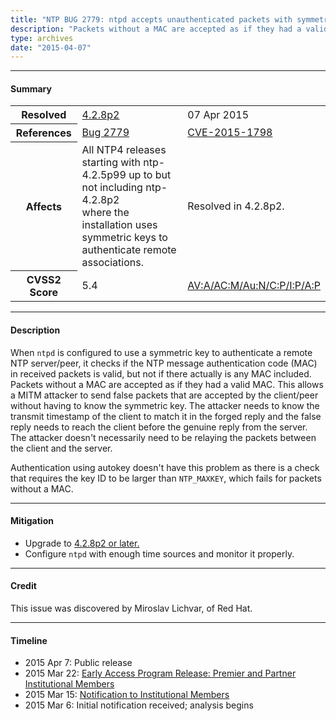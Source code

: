```yaml
---
title: "NTP BUG 2779: ntpd accepts unauthenticated packets with symmetric key crypto"
description: "Packets without a MAC are accepted as if they had a valid MAC. This allows a MITM attacker to send false packets that are accepted by the client/peer without having to know the symmetric key. This bug was resolved in NTP 4.2.8p2."
type: archives
date: "2015-04-07"
---
```


* * *

#### Summary

<table>
  <tbody>
	<tr>
		<th><b>Resolved</b></th>
		<td><a href="/support/securitynotice/4_2_8p2-release-announcement/">4.2.8p2</a></td>
		<td>07 Apr 2015</td>
	</tr>
	<tr>
		<th><b>References</b></th>
		<td><a href="https://bugs.ntp.org/show_bug.cgi?id=2779">Bug 2779</a></td>
		<td><a href="https://nvd.nist.gov/vuln/detail/CVE-2015-1798">CVE-2015-1798</a></td>
	</tr>
	<tr>
		<th><b>Affects</b></th>
		<td>All NTP4 releases starting with ntp-4.2.5p99 up to but not including ntp-4.2.8p2<br> where the installation uses symmetric keys to authenticate remote associations.</td>
		<td>Resolved in 4.2.8p2.</td>
	</tr>
	<tr>
		<th><b>CVSS2 Score</b></th>
		<td>5.4</td>
		<td><a href="https://nvd.nist.gov/vuln-metrics/cvss/v2-calculator?calculator&version=2.0&vector=(AV:A/AC:M/Au:N/C:P/I:P/A:P)">AV:A/AC:M/Au:N/C:P/I:P/A:P</a></td>
	</tr>	
  </tbody>	
</table>

* * *
    
#### Description 

When `ntpd` is configured to use a symmetric key to authenticate a remote NTP server/peer, it checks if the NTP message authentication code (MAC) in received packets is valid, but not if there actually is any MAC included. Packets without a MAC are accepted as if they had a valid MAC. This allows a MITM attacker to send false packets that are accepted by the client/peer without having to know the symmetric key. The attacker needs to know the transmit timestamp of the client to match it in the forged reply and the false reply needs to reach the client before the genuine reply from the server. The attacker doesn't necessarily need to be relaying the packets between the client and the server.

Authentication using autokey doesn't have this problem as there is a check that requires the key ID to be larger than `NTP_MAXKEY`, which fails for packets without a MAC.

* * *
    
#### Mitigation

* Upgrade to [4.2.8p2 or later.](/downloads/)
* Configure `ntpd` with enough time sources and monitor it properly. 

* * *

#### Credit

This issue was discovered by Miroslav Lichvar, of Red Hat.

* * *

#### Timeline

* 2015 Apr 7: Public release
* 2015 Mar 22: [Early Access Program Release: Premier and Partner Institutional Members](https://www.nwtime.org/membership/benefits/)
* 2015 Mar 15: [Notification to Institutional Members](https://www.nwtime.org/membership/benefits/)
* 2015 Mar 6: Initial notification received; analysis begins